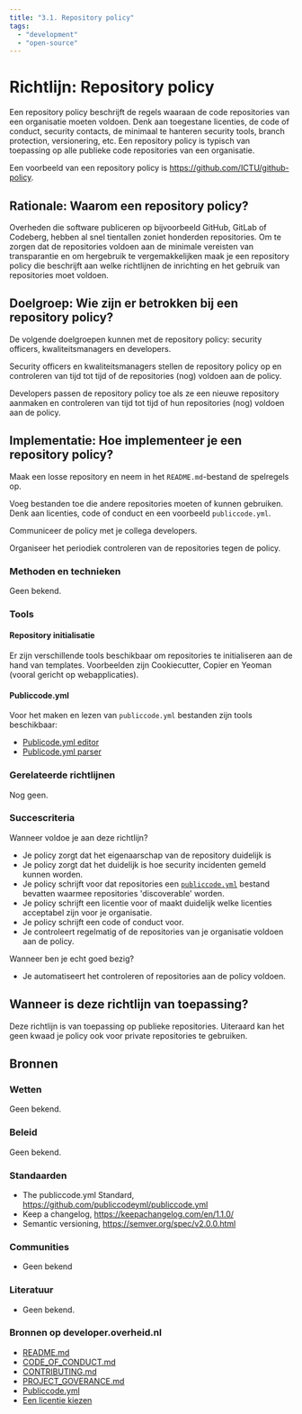 ```yaml
---
title: "3.1. Repository policy"
tags:
  - "development"
  - "open-source"
---
```


# Richtlijn: Repository policy

Een repository policy beschrijft de regels waaraan de code repositories van een organisatie moeten voldoen. Denk aan toegestane licenties, de code of conduct, security contacts, de minimaal te hanteren security tools, branch protection, versionering, etc. Een repository policy is typisch van toepassing op alle publieke code repositories van een organisatie.

Een voorbeeld van een repository policy is https://github.com/ICTU/github-policy.

## Rationale: Waarom een repository policy?

Overheden die software publiceren op bijvoorbeeld GitHub, GitLab of Codeberg, hebben al snel tientallen zoniet honderden repositories. Om te zorgen dat de repositories voldoen aan de minimale vereisten van transparantie en om hergebruik te vergemakkelijken maak je een repository policy die beschrijft aan welke richtlijnen de inrichting en het gebruik van repositories moet voldoen.

## Doelgroep: Wie zijn er betrokken bij een repository policy?

De volgende doelgroepen kunnen met de repository policy:
security officers,
kwaliteitsmanagers en
developers.

Security officers en kwaliteitsmanagers stellen de repository policy op en controleren van tijd tot tijd of de repositories (nog) voldoen aan de policy.

Developers passen de repository policy toe als ze een nieuwe repository aanmaken en controleren van tijd tot tijd of hun repositories (nog) voldoen aan de policy.

## Implementatie: Hoe implementeer je een repository policy?

Maak een losse repository en neem in het `README.md`-bestand de spelregels op.

Voeg bestanden toe die andere repositories moeten of kunnen gebruiken. Denk aan licenties, code of conduct en een voorbeeld `publiccode.yml`.

Communiceer de policy met je collega developers.

Organiseer het periodiek controleren van de repositories tegen de policy.

### Methoden en technieken

Geen bekend.

### Tools

#### Repository initialisatie

Er zijn verschillende tools beschikbaar om repositories te initialiseren aan de hand van templates. Voorbeelden zijn Cookiecutter, Copier en Yeoman (vooral gericht op webapplicaties).

#### Publiccode.yml

Voor het maken en lezen van `publiccode.yml` bestanden zijn tools beschikbaar:
- [Publicode.yml editor](https://developer.overheid.nl/kennisbank/open-source/tools/publiccode-yml-editor)
- [Publicode.yml parser](https://developer.overheid.nl/kennisbank/open-source/tools/publiccode-yml-parser)

### Gerelateerde richtlijnen

Nog geen.

### Succescriteria

Wanneer voldoe je aan deze richtlijn?

- Je policy zorgt dat het eigenaarschap van de repository duidelijk is
- Je policy zorgt dat het duidelijk is hoe security incidenten gemeld kunnen worden.
- Je policy schrijft voor dat repositories een [`publiccode.yml`](https://github.com/publiccodeyml/publiccode.yml) bestand bevatten waarmee repositories 'discoverable' worden.
- Je policy schrijft een licentie voor of maakt duidelijk welke licenties acceptabel zijn voor je organisatie.
- Je policy schrijft een code of conduct voor.
- Je controleert regelmatig of de repositories van je organisatie voldoen aan de policy.

Wanneer ben je echt goed bezig?

- Je automatiseert het controleren of repositories aan de policy voldoen.

## Wanneer is deze richtlijn van toepassing?

Deze richtlijn is van toepassing op publieke repositories. Uiteraard kan het geen kwaad je policy ook voor private repositories te gebruiken.

## Bronnen

### Wetten

Geen bekend.

### Beleid

Geen bekend.

### Standaarden

- The publiccode.yml Standard, https://github.com/publiccodeyml/publiccode.yml
- Keep a changelog, https://keepachangelog.com/en/1.1.0/
- Semantic versioning, https://semver.org/spec/v2.0.0.html

### Communities

- Geen bekend

### Literatuur

- Geen bekend.

### Bronnen op developer.overheid.nl

- [README.md](https://developer.overheid.nl/kennisbank/open-source/standaarden/readme-md)
- [CODE_OF_CONDUCT.md](https://developer.overheid.nl/kennisbank/open-source/standaarden/code-of-conduct-md)
- [CONTRIBUTING.md](https://developer.overheid.nl/kennisbank/open-source/standaarden/contributing-md)
- [PROJECT_GOVERANCE.md](https://developer.overheid.nl/kennisbank/open-source/standaarden/project-governance-md)
- [Publiccode.yml](https://developer.overheid.nl/kennisbank/open-source/standaarden/publiccode-yml)
- [Een licentie kiezen](https://developer.overheid.nl/kennisbank/open-source/tutorials/open-source-software-licenties)
